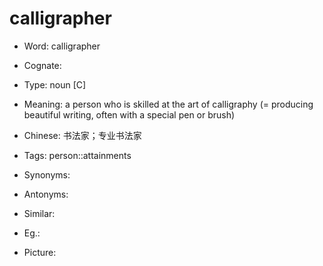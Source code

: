 # calligrapher

- Word: calligrapher
- Cognate: 

- Type: noun [C]
- Meaning: a person who is skilled at the art of calligraphy (= producing beautiful writing, often with a special pen or brush)
- Chinese: 书法家；专业书法家
- Tags: person::attainments
- Synonyms: 
- Antonyms: 
- Similar: 
- Eg.: 
- Picture: 

